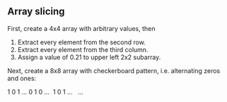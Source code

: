 ## Array slicing

First, create a 4x4 array with arbitrary values, then

1. Extract every element from the second row.
2. Extract every element from the third column.
3. Assign a value of 0.21 to upper left 2x2 subarray.

Next, create a 8x8 array with checkerboard pattern, i.e. alternating zeros
and ones:

  1 0 1 ...
  0 1 0 ...
  1 0 1 ...
   ...
